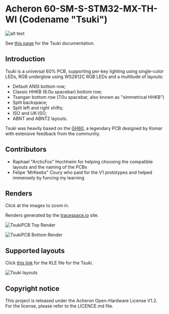 # Acheron 60-SM-S-STM32-MX-TH-WI (Codename "Tsuki")

![alt text](https://raw.githubusercontent.com/Gondolindrim/acheronLibrary/master/graphics/acheronReadme.png "Acheron Logo")

See [this page](https://gondolindrim.github.io/AcheronDocs/tsuki/intro.html) for the Tsuki documentation.

## Introduction

Tsuki is a universal 60% PCB, supporting per-key lighting using single-color LEDs, RGB underglow using WS2812C RGB LEDs and a multitude of layouts:

- Default ANSI bottom row;
- Classic HHKB (6.0u spacebar) bottom row;
- Tsangan bottom row (7.0u spacebar, also known as "simmetrical HHKB")
- Split backspace;
- Split left and right shifts;
- ISO and UK-ISO;
- ABNT and ABNT2 layouts.

Tsuki was heavily based on the [GH60](https://github.com/komar007/gh60), a legendary PCB designed by Komar with extensive feedback from the community.

## Contributors

- Raphael "ArcticFox" Hochheim for helping choosing the compatible layouts and the naming of the PCBs
- Felipe 'MrKeebs" Coury who paid for the V1 prototypes and helped immensely by funcing my learning

## Renders

Click at the images to zoom in.

Renders generated by the [tracespace.io](https://tracespace.io/view/) site.

![TsukiPCB Top Render](https://github.com/Gondolindrim/Tsuki/raw/master/graphics/renders/top.png)

![TsukiPCB Bottom Render](https://github.com/Gondolindrim/Tsuki/raw/master/graphics/renders/bottom.png)

## Supported layouts

Click [this link](http://www.keyboard-layout-editor.com/#/gists/a08f081ffa5e553c9e5ae899616ba2f6) for the KLE file for the Tsuki.

![Tsuki layouts](https://github.com/Gondolindrim/Tsuki/raw/master/graphics/KLE/tsukiKLE.png)

## Copyright notice

This project is released under the Acheron Open-Hardware License V1.2. For the license, please refer to the LICENCE.md file.
